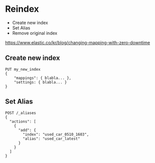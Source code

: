 # Reindex

* Create new index
* Set Alias
* Remove original index

https://www.elastic.co/kr/blog/changing-mapping-with-zero-downtime

## Create new index
```
PUT my_new_index
{
    "mappings": { blabla... },
    "settings: { blabla... }
}
```

## Set Alias
```
POST /_aliases
{
  "actions": [
    {
      "add": {
        "index": "used_car_0510_1603",
        "alias": "used_car_latest"
      }
    }
  ]
}
```

